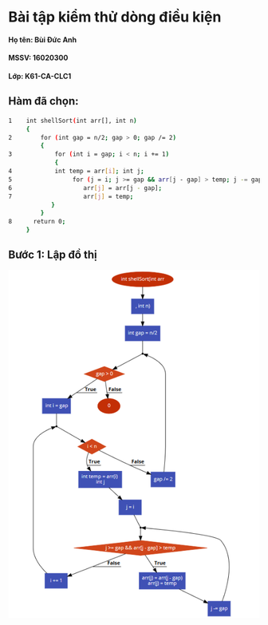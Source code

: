 # Bài tập kiểm thử dòng điều kiện

#### Họ tên: Bùi Đức Anh
#### MSSV: 16020300   
#### Lớp: K61-CA-CLC1

## **Hàm đã chọn:**

```sh
1    int shellSort(int arr[], int n) 
     { 
2        for (int gap = n/2; gap > 0; gap /= 2) 
         { 
3            for (int i = gap; i < n; i += 1) 
             { 
4            int temp = arr[i]; int j;             
5                 for (j = i; j >= gap && arr[j - gap] > temp; j -= gap) 
6                    arr[j] = arr[j - gap];
7                    arr[j] = temp; 
            } 
         } 
8      return 0; 
     } 
```

## **Bước 1: Lập đồ thị**

![](ShellSort.png)
